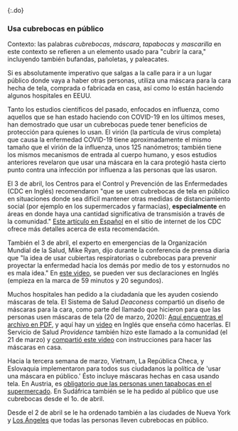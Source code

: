 {:.do}
### Usa cubrebocas en público

Contexto: las palabras *cubrebocas*, *máscara*, *tapabocas* y *mascarilla* en este contexto se refieren a un elemento usado para "cubrir la cara," incluyendo también bufandas, pañoletas, y paleacates.

Si es absolutamente imperativo que salgas a la calle para ir a un lugar público donde vaya a haber otras personas, utiliza una máscara para la cara hecha de tela, comprada o fabricada en casa, así como lo están haciendo algunos hospitales en EEUU. 

Tanto los estudios científicos del pasado, enfocados en influenza, como aquellos que se han estado haciendo con COVID-19 en los últimos meses, han demostrado que usar un cubrebocas puede tener beneficios de protección para quienes lo usan. El virión (la partícula de virus completa) que causa la enfermedad COVID-19 tiene aproximadamente el mismo tamaño que el virión de la influenza, unos 125 nanómetros; también tiene los mismos mecanismos de entrada al cuerpo humano, y esos estudios anteriores revelaron que usar una máscara en la cara protegió hasta cierto punto contra una infección por influenza a las personas que las usaron.

El 3 de abril, los Centros para el Control y Prevención de las Enfermedades (CDC en Inglés) recomendaron "que se usen cubrebocas de tela en público en situaciones donde sea difícil mantener otras medidas de distanciamiento social (por ejemplo en los supermercados y farmacias), **especialmente** en áreas en donde haya una cantidad significativa de transmisión a través de la comunidad." [Este artículo en Español](https://espanol.cdc.gov/enes/coronavirus/2019-ncov/prevent-getting-sick/diy-cloth-face-coverings.html) en el sitio de internet de los CDC ofrece más detalles acerca de esta recomendación.

También el 3 de abril, el experto en emergencias de la Organización Mundial de la Salud, Mike Ryan, dijo durante la conferencia de prensa diaria que "la idea de usar cubiertas respiratorias o cubrebocas para prevenir proyectar la enfermedad hacia los demás por medio de tos y estornudos no es mala idea." En [este video](https://youtu.be/eh5hTTRd2Zs), se pueden ver sus declaraciones en Inglés (empieza en la marca de 59 minutos y 20 segundos).  

Muchos hospitales han pedido a la ciudadanía que les ayuden cosiendo máscaras de tela. El Sistema de Salud _Deaconess_ compartió un diseño de máscaras para la cara, como parte del llamado que hicieron para que las personas usen máscaras de tela (20 de marzo, 2020): [Aquí encuentras el archivo en PDF](https://www.deaconess.com/How-to-make-a-Face-Mask/Documents-Mask/Mask-Information), y aquí hay un [video](https://youtu.be/9tBg0Os5FWQ) en Inglés que enseña cómo hacerlas. El Servicio de Salud _Providence_ también hizo este llamado a la comunidad (el 21 de marzo) y [compartió este video](https://vimeo.com/399324367/13cd93f150) con instrucciones para hacer las máscaras en casa.

Hacia la tercera semana de marzo, Vietnam, La República Checa, y Eslovaquia implementaron para todos sus ciudadanos la política de 'usar una máscara en público.' Ésto incluye máscaras hechas en casa usando tela. En Austria, es [obligatorio que las personas unen tapabocas en el supermercado](https://www.reuters.com/article/us-health-coronavirus-austria-masks/austrian-supermarkets-hand-out-face-masks-before-they-become-compulsory-idUSKBN21J5Y9).  En Sudáfrica también se le ha pedido al público que use cubrebocas desde el 1o. de abril. 

Desde el 2 de abril se le ha ordenado también a las ciudades de Nueva York y [Los Ángeles](https://twitter.com/ABC/status/1245670123823923200) que todas las personas lleven cubrebocas en público.
